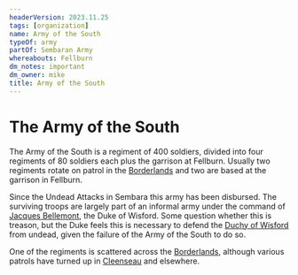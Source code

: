 ```yaml
---
headerVersion: 2023.11.25
tags: [organization]
name: Army of the South
typeOf: army
partOf: Sembaran Army
whereabouts: Fellburn
dm_notes: important
dm_owner: mike
title: Army of the South
---
```

# The Army of the South


The Army of the South is a regiment of 400 soldiers, divided into four regiments of 80 soldiers each plus the garrison at Fellburn. Usually two regiments rotate on patrol in the [Borderlands](<../../gazetteer/greater-sembara/sembara/borderlands/borderlands.md>) and two are based at the garrison in Fellburn. 

Since the Undead Attacks in Sembara this army has been disbursed. The surviving troops are largely part of an informal army under the command of [Jacques Bellemont](<../../people/sembarans/jacques-bellemont.md>), the Duke of Wisford. Some question whether this is treason, but the Duke feels this is necessary to defend the [Duchy of Wisford](<../../gazetteer/greater-sembara/sembara/heartlands/duchy-of-wisford.md>) from undead, given the failure of the Army of the South to do so.

One of the regiments is scattered across the [Borderlands](<../../gazetteer/greater-sembara/sembara/borderlands/borderlands.md>), although various patrols have turned up in [Cleenseau](<../../gazetteer/greater-sembara/sembara/barony-of-aveil/cleenseau-region/cleenseau/cleenseau.md>) and elsewhere. 



